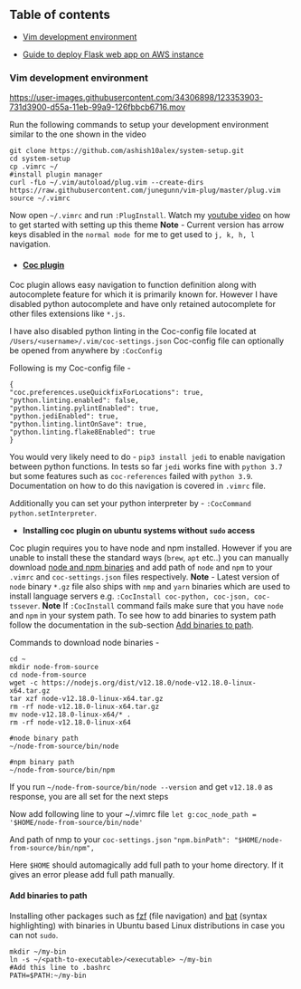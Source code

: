 ## Table of contents
* [Vim development environment](#header-1)

* [Guide to deploy Flask web app on AWS instance](https://github.com/ashish10alex/system-setup/blob/main/Ubuntu-aws.md)

<h3 id="header-1">Vim development environment</h3> 

https://user-images.githubusercontent.com/34306898/123353903-731d3900-d55a-11eb-99a9-126fbbcb6716.mov

Run the following commands to setup your development environment similar to the
one shown in the video
```
git clone https://github.com/ashish10alex/system-setup.git
cd system-setup
cp .vimrc ~/
#install plugin manager 
curl -fLo ~/.vim/autoload/plug.vim --create-dirs  https://raw.githubusercontent.com/junegunn/vim-plug/master/plug.vim
source ~/.vimrc
```
Now open `~/.vimrc` and run `:PlugInstall`. Watch my [youtube video](https://www.youtube.com/watch?v=Cs4MBcEUrMk) on how to get started with setting up this theme
<b>Note</b> - Current version has arrow keys disabled in the `normal mode `for me to get used to `j, k, h, l` navigation.


* #### [Coc plugin](https://github.com/neoclide/coc.nvim)

Coc plugin allows easy navigation to function definition along with autocomplete feature for which it is primarily known for. However I have disabled python autocomplete and have only retained autocomplete for other files extensions like `*.js`.

I have also disabled python linting in the Coc-config file located at `/Users/<username>/.vim/coc-settings.json`
Coc-config file can optionally be opened from anywhere by `:CocConfig`

Following is my Coc-config file - 
```
{
"coc.preferences.useQuickfixForLocations": true,
"python.linting.enabled": false,
"python.linting.pylintEnabled": true,
"python.jediEnabled": true,
"python.linting.lintOnSave": true,
"python.linting.flake8Enabled": true
}
```
You would very likely need to do - `pip3 install jedi` to enable navigation between python functions. In tests so far `jedi` works fine with `python 3.7` but some features such as `coc-references` failed with `python 3.9`. Documentation on how to do this navigation is covered in `.vimrc` file.

Additionally you can set your python interpreter by - `:CocCommand python.setInterpreter`.

* <b> Installing coc plugin on ubuntu systems without `sudo` access </b>

Coc plugin requires you to have node and npm installed. However if you are unable to install these the standard ways (`brew`, `apt` etc..) you can manually download [node and npm binaries](https://nodejs.org/dist/) and add path of `node` and `npm` to your `.vimrc` and `coc-settings.json` files respectively. <b>Note</b> - Latest version of `node` binary `*.gz` file also ships with `nmp` and `yarn` binaries which are used to install language servers e.g. `:CocInstall coc-python, coc-json, coc-tssever`. <b>Note</b> If `:CocInstall` command fails make sure that you have `node` and `npm` in your system path. To see how to add binaries to system path follow the documentation in the sub-section [Add binaries to path](#Add-binaries-to-path).

Commands to download node binaries -  
```
cd ~
mkdir node-from-source
cd node-from-source
wget -c https://nodejs.org/dist/v12.18.0/node-v12.18.0-linux-x64.tar.gz
tar xzf node-v12.18.0-linux-x64.tar.gz
rm -rf node-v12.18.0-linux-x64.tar.gz
mv node-v12.18.0-linux-x64/* .
rm -rf node-v12.18.0-linux-x64

#node binary path
~/node-from-source/bin/node

#npm binary path
~/node-from-source/bin/npm
```
If you run `~/node-from-source/bin/node --version` and get `v12.18.0` as response, you are all set for the next steps

Now add following line to your ~/.vimrc file
`let g:coc_node_path = '$HOME/node-from-source/bin/node'`

And path of nmp to your `coc-settings.json`
`"npm.binPath": "$HOME/node-from-source/bin/npm",`

Here `$HOME` should automagically add full path to your home directory. If it gives an error please add full path manually. 

<h4 id="Add-binaries-to-path">Add binaries to path</h4> 

Installing other packages such as [fzf](https://github.com/junegunn/fzf) (file navigation) and [bat](https://github.com/sharkdp/bat) (syntax highlighting) with binaries in  Ubuntu based Linux distributions in case you can not `sudo`.

```
mkdir ~/my-bin
ln -s ~/<path-to-executable>/<executable> ~/my-bin
#Add this line to .bashrc
PATH=$PATH:~/my-bin
```
